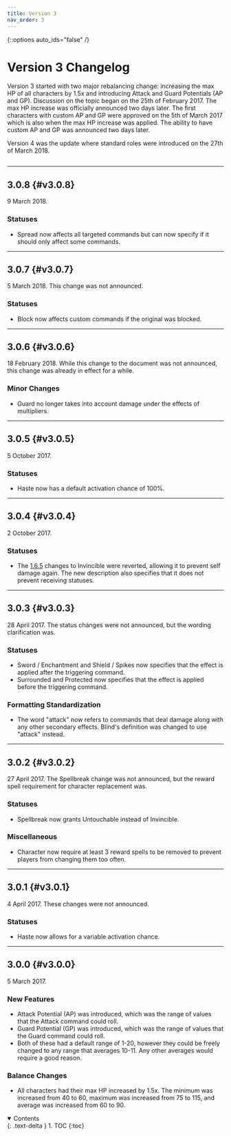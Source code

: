 ```yaml
---
title: Version 3
nav_order: 3
---
```


{::options auto_ids="false" /}

# Version 3 Changelog

Version 3 started with two major rebalancing change: increasing the max HP of all characters by 1.5x and introducing Attack and Guard Potentials (AP and GP). Discussion on the topic began on the 25th of February 2017. The max HP increase was officially announced two days later. The first characters with custom AP and GP were approved on the 5th of March 2017 which is also when the max HP increase was applied. The ability to have custom AP and GP was announced two days later.

Version 4 was the update where standard roles were introduced on the 27th of March 2018.

<div class="row">
<div class="column content" markdown="1">

---

## 3.0.8 {#v3.0.8}

9 March 2018.

### Statuses

- Spread now affects all targeted commands but can now specify if it should only affect some commands.

---

## 3.0.7 {#v3.0.7}

5 March 2018. This change was not announced.

### Statuses

- Block now affects custom commands if the original was blocked.

---

## 3.0.6 {#v3.0.6}

18 February 2018. While this change to the document was not announced, this change was already in effect for a while.

### Minor Changes

- Guard no longer takes into account damage under the effects of multipliers.

---

## 3.0.5 {#v3.0.5}

5 October 2017.

### Statuses

- Haste now has a default activation chance of 100%.

---

## 3.0.4 {#v3.0.4}

2 October 2017.

### Statuses

- The [1.6.5](v1#v1.6.5) changes to Invincible were reverted, allowing it to prevent self damage again. The new description also specifies that it does not prevent receiving statuses.

---

## 3.0.3 {#v3.0.3}

28 April 2017. The status changes were not announced, but the wording clarification was.

### Statuses

- Sword / Enchantment and Shield / Spikes now specifies that the effect is applied after the triggering command.
- Surrounded and Protected now specifies that the effect is applied before the triggering command.

### Formatting Standardization

- The word "attack" now refers to commands that deal damage along with any other secondary effects. Blind's definition was changed to use "attack" instead.

---

## 3.0.2 {#v3.0.2}

27 April 2017. The Spellbreak change was not announced, but the reward spell requirement for character replacement was.

### Statuses

- Spellbreak now grants Untouchable instead of Invincible.

### Miscellaneous

- Character now require at least 3 reward spells to be removed to prevent players from changing them too often.

---

## 3.0.1 {#v3.0.1}

4 April 2017. These changes were not announced.

### Statuses

- Haste now allows for a variable activation chance.

---

## 3.0.0 {#v3.0.0}

5 March 2017.

### New Features

- Attack Potential (AP) was introduced, which was the range of values that the Attack command could roll.
- Guard Potential (GP) was introduced, which was the range of values that the Guard command could roll.
- Both of these had a default range of 1-20, however they could be freely changed to any range that averages 10-11. Any other averages would require a good reason.

### Balance Changes

- All characters had their max HP increased by 1.5x. The minimum was increased from 40 to 60, maximum was increased from 75 to 115, and average was increased from 60 to 90.

</div>
<div class="column toc" markdown="1">
<details open markdown="block">
<summary>
Contents
</summary>
{: .text-delta }
1. TOC
{:toc}
</details>
</div>
</div> 